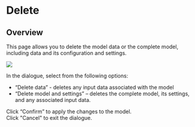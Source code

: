 # Delete
## Overview
This page allows you to delete the model data or the complete model, including data and its configuration and settings.
<br/>

![](https://profitbasedocs.blob.core.windows.net/plannerimages/delete-model.JPG)

In the dialogue, select from the following options: 

-	“Delete data” - deletes any input data associated with the model
-	“Delete model and settings” – deletes the complete model, its settings, and any associated input data.

Click “Confirm” to apply the changes to the model.<br/>
Click "Cancel" to exit the dialogue.

<br/>
